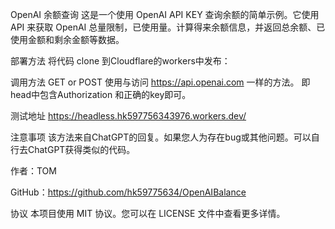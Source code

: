 OpenAI 余额查询
这是一个使用 OpenAI API KEY 查询余额的简单示例。它使用 API 来获取 OpenAI 总量限制，已使用量。计算得来余额信息，并返回总余额、已使用金额和剩余金额等数据。

部署方法
将代码 clone 到Cloudflare的workers中发布：

调用方法
GET or POST
使用与访问 https://api.openai.com 一样的方法。
即head中包含Authorization 和正确的key即可。

测试地址
https://headless.hk597756343976.workers.dev/

注意事项
该方法来自ChatGPT的回复。如果您人为存在bug或其他问题。可以自行去ChatGPT获得类似的代码。


作者：TOM

GitHub：https://github.com/hk59775634/OpenAIBalance

协议
本项目使用 MIT 协议。您可以在 LICENSE 文件中查看更多详情。
